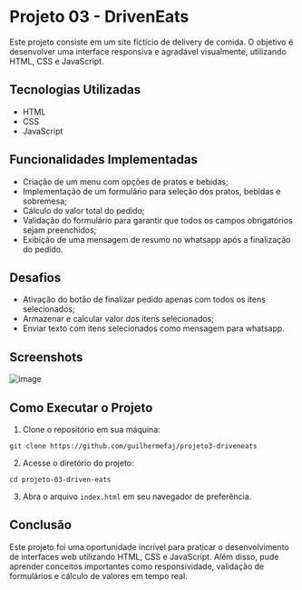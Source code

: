 # Projeto 03 - DrivenEats

Este projeto consiste em um site fictício de delivery de comida. O objetivo é desenvolver uma interface responsiva e agradável visualmente, utilizando HTML, CSS e JavaScript.

## Tecnologias Utilizadas

- HTML
- CSS
- JavaScript

## Funcionalidades Implementadas

- Criação de um menu com opções de pratos e bebidas;
- Implementação de um formulário para seleção dos pratos, bebidas e sobremesa;
- Cálculo do valor total do pedido;
- Validação do formulário para garantir que todos os campos obrigatórios sejam preenchidos;
- Exibição de uma mensagem de resumo no whatsapp após a finalização do pedido.

## Desafios

- Ativação do botão de finalizar pedido apenas com todos os itens selecionados;
- Armazenar e calcular valor dos itens selecionados;
- Enviar texto com itens selecionados como mensagem para whatsapp.

## Screenshots

![image](https://user-images.githubusercontent.com/68969592/230621144-7f36174e-71a0-450c-95cd-1a93734be6ba.png)

## Como Executar o Projeto

1. Clone o repositório em sua máquina:

`git clone https://github.com/guilhermefaj/projeto3-driveneats`


2. Acesse o diretório do projeto:

`cd projeto-03-driven-eats`


3. Abra o arquivo `index.html` em seu navegador de preferência.

## Conclusão

Este projeto foi uma oportunidade incrível para praticar o desenvolvimento de interfaces web utilizando HTML, CSS e JavaScript. Além disso, pude aprender conceitos importantes como responsividade, validação de formulários e cálculo de valores em tempo real.
